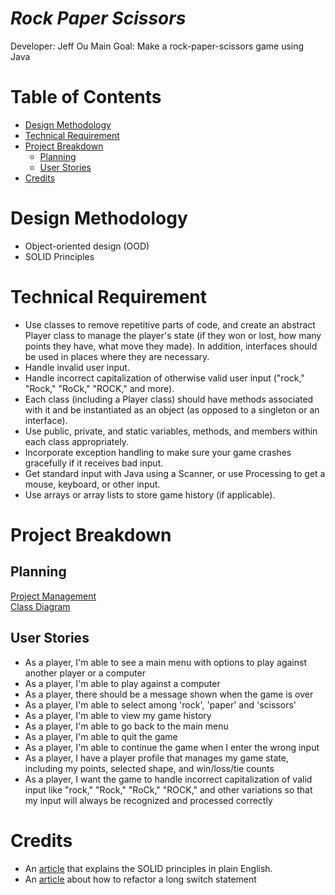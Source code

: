 # _Rock Paper Scissors_

Developer: Jeff Ou
Main Goal: Make a rock-paper-scissors game using Java

# Table of Contents

- [Design Methodology](#design-methodology)
- [Technical Requirement](#technical-requirement)
- [Project Breakdown](#project-breakdown)
  - [Planning](#planning-diagram)
  - [User Stories](#user-stories)
- [Credits](#credits)

# Design Methodology

- Object-oriented design (OOD)
- SOLID Principles

# Technical Requirement

- Use classes to remove repetitive parts of code, and create an abstract Player class to manage the player's state (if they won or lost, how many points they have, what move they made). In addition, interfaces should be used in places where they are necessary.
- Handle invalid user input.
- Handle incorrect capitalization of otherwise valid user input ("rock," "Rock," "RoCk," "ROCK," and more).
- Each class (including a Player class) should have methods associated with it and be instantiated as an object (as opposed to a singleton or an interface).
- Use public, private, and static variables, methods, and members within each class appropriately.
- Incorporate exception handling to make sure your game crashes gracefully if it receives bad input.
- Get standard input with Java using a Scanner, or use Processing to get a mouse, keyboard, or other input.
- Use arrays or array lists to store game history (if applicable).

# Project Breakdown

## Planning

[Project Management](https://github.com/users/pophero110/projects/3)  
[Class Diagram](https://miro.com/app/board/uXjVMT7WbxM=/?share_link_id=990580822840)

## User Stories

- As a player, I'm able to see a main menu with options to play against another player or a computer
- As a player, I'm able to play against a computer
- As a player, there should be a message shown when the game is over
- As a player, I'm able to select among 'rock', 'paper' and 'scissors'
- As a player, I'm able to view my game history
- As a player, I'm able to go back to the main menu
- As a player, I'm able to quit the game
- As a player, I'm able to continue the game when I enter the wrong input
- As a player, I have a player profile that manages my game state, including my points, selected shape, and win/loss/tie counts
- As a player, I want the game to handle incorrect capitalization of valid input like "rock," "Rock," "RoCk," "ROCK," and other variations so that my input will always be recognized and processed correctly

# Credits

- An [article](https://www.freecodecamp.org/news/solid-principles-explained-in-plain-english/) that explains the SOLID principles in plain English.
- An [article](https://dev.to/ivanzm123/stop-using-switch-please-2hif) about how to refactor a long switch statement
